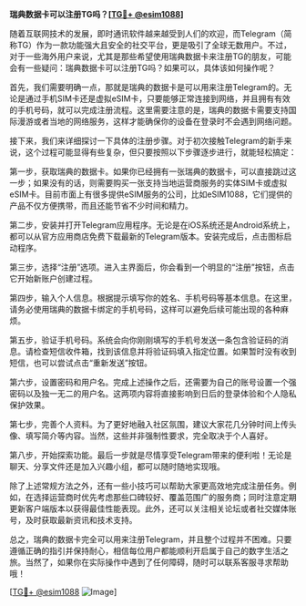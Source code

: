 **瑞典数据卡可以注册TG吗？[[TG💪+ @esim1088](https://t.me/s/esim1088)]**

随着互联网技术的发展，即时通讯软件越来越受到人们的欢迎，而Telegram（简称TG）作为一款功能强大且安全的社交平台，更是吸引了全球无数用户。不过，对于一些海外用户来说，尤其是那些希望使用瑞典数据卡来注册TG的朋友，可能会有一些疑问：瑞典数据卡可以注册TG吗？如果可以，具体该如何操作呢？

首先，我们需要明确一点，那就是瑞典的数据卡是可以用来注册Telegram的。无论是通过手机SIM卡还是虚拟eSIM卡，只要能够正常连接到网络，并且拥有有效的手机号码，就可以完成注册流程。这里需要注意的是，瑞典的数据卡需要支持国际漫游或者当地的网络服务，这样才能确保你的设备在登录时不会遇到网络问题。

接下来，我们来详细探讨一下具体的注册步骤。对于初次接触Telegram的新手来说，这个过程可能显得有些复杂，但只要按照以下步骤逐步进行，就能轻松搞定：

第一步，获取瑞典的数据卡。如果你已经拥有一张瑞典的数据卡，可以直接跳过这一步；如果没有的话，则需要购买一张支持当地运营商服务的实体SIM卡或虚拟eSIM卡。目前市面上有很多提供eSIM服务的公司，比如eSIM1088，它们提供的产品不仅方便携带，而且还能节省不少时间和精力。

第二步，安装并打开Telegram应用程序。无论是在iOS系统还是Android系统上，都可以从官方应用商店免费下载最新的Telegram版本。安装完成后，点击图标启动程序。

第三步，选择“注册”选项。进入主界面后，你会看到一个明显的“注册”按钮，点击它开始新账户创建过程。

第四步，输入个人信息。根据提示填写你的姓名、手机号码等基本信息。在这里，请务必使用瑞典的数据卡绑定的手机号码，这样可以避免后续可能出现的各种麻烦。

第五步，验证手机号码。系统会向你刚刚填写的手机号发送一条包含验证码的消息。请检查短信收件箱，找到该信息并将验证码填入指定位置。如果暂时没有收到短信，也可以尝试点击“重新发送”按钮。

第六步，设置密码和用户名。完成上述操作之后，还需要为自己的账号设置一个强密码以及独一无二的用户名。这两项内容将直接影响到日后的登录体验和个人隐私保护效果。

第七步，完善个人资料。为了更好地融入社区氛围，建议大家花几分钟时间上传头像、填写简介等内容。当然，这些并非强制性要求，完全取决于个人喜好。

第八步，开始探索功能。最后一步就是尽情享受Telegram带来的便利啦！无论是聊天、分享文件还是加入兴趣小组，都可以随时随地实现哦。

除了上述常规方法之外，还有一些小技巧可以帮助大家更高效地完成注册任务。例如，在选择运营商时优先考虑那些口碑较好、覆盖范围广的服务商；同时注意定期更新客户端版本以获得最佳性能表现。此外，还可以关注相关论坛或者社交媒体账号，及时获取最新资讯和技术支持。

总之，瑞典的数据卡完全可以用来注册Telegram，并且整个过程并不困难。只要遵循正确的指引并保持耐心，相信每位用户都能顺利开启属于自己的数字生活之旅。当然了，如果你在实际操作中遇到了任何障碍，随时可以联系客服寻求帮助哦！

[[TG💪+ @esim1088](https://t.me/s/esim1088) ![Image](https://i.postimg.cc/4NQfJmqS/Snipaste-2025-05-13-00-14-12.png)]